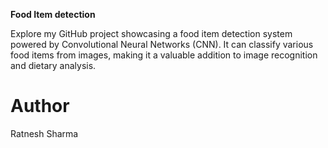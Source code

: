 **Food Item detection**

Explore my GitHub project showcasing a food item detection system powered by Convolutional Neural Networks (CNN). It can classify various food items from images, making it a valuable addition to image recognition and dietary analysis.
# Author
Ratnesh Sharma